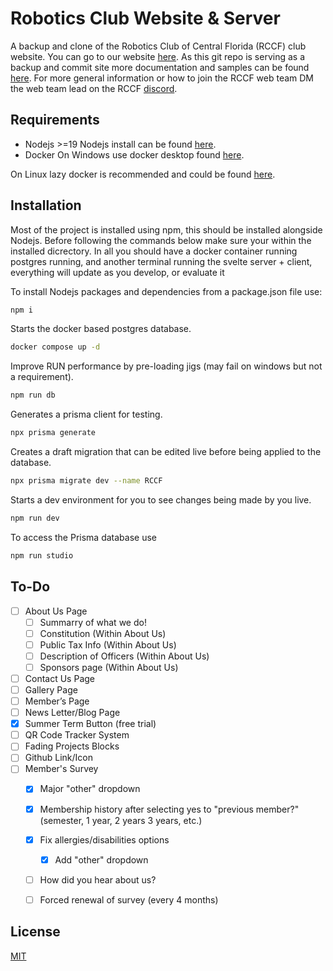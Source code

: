 
# Robotics Club Website & Server

A backup and clone of the Robotics Club of Central Florida (RCCF) club website. You can go to our website [here](https://rccf.club/). As this git repo is serving as a backup and commit site more documentation and samples can be found [here](https://secretlibrary.rccf.club/shelves/rccf-website). For more general information or how to join the RCCF web team DM the web team lead on the RCCF [discord](https://discord.gg/Dpe7gjESmy).


## Requirements
- Nodejs >=19
Nodejs install can be found [here](https://nodejs.org/en/download/).
- Docker
On Windows use docker desktop found [here](https://www.docker.com/products/docker-desktop/).

On Linux lazy docker is recommended and could be found [here](https://github.com/jesseduffield/lazydocker).
## Installation

Most of the project is installed using npm, this should be installed alongside Nodejs. Before following the commands below make sure your within the installed dicrectory. In all you should have a docker container running postgres running, and another terminal running the svelte server + client, everything will update as you develop, or evaluate it


To install Nodejs packages and dependencies from a package.json file use:

```bash
npm i
```
Starts the docker based postgres database.
```bash
docker compose up -d
```
Improve RUN performance by pre-loading jigs (may fail on windows but not a requirement).
```bash
npm run db
```
Generates a prisma client for testing.
```bash
npx prisma generate
```
Creates a draft migration that can be edited live before being applied to the database. 
```bash
npx prisma migrate dev --name RCCF
```
Starts a dev environment for you to see changes being made by you live.
```bash
npm run dev
```
To access the Prisma database use
```bash
npm run studio
```
## To-Do
- [ ] About Us Page
    - [ ] Summarry of what we do!
    - [ ] Constitution (Within About Us)
    - [ ] Public Tax Info (Within About Us)
    - [ ] Description of Officers (Within About Us)
    - [ ] Sponsors page (Within About Us)
- [ ] Contact Us Page
- [ ] Gallery Page 
- [ ] Member’s Page
- [ ] News Letter/Blog Page
- [x] Summer Term Button (free trial)
- [ ] QR Code Tracker System
- [ ] Fading Projects Blocks
- [ ] Github Link/Icon
- [ ] Member's Survey
    - [x] Major "other" dropdown
    - [x] Membership history after selecting yes to "previous member?" (semester, 1 year, 2 years 3 years, etc.)
    - [x] Fix allergies/disabilities options
        - [x] Add "other" dropdown
    - [ ] How did you hear about us?
    - [ ] Forced renewal of survey (every 4 months)




## License
[MIT](https://choosealicense.com/licenses/mit/)
